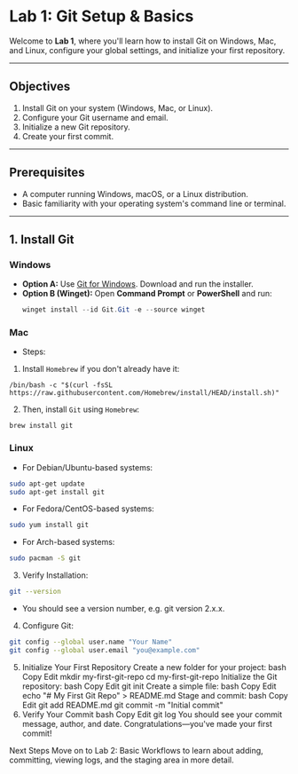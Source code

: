 # Lab 1: Git Setup & Basics

Welcome to **Lab 1**, where you'll learn how to install Git on Windows, Mac, and Linux, configure your global settings, and initialize your first repository.

---

## Objectives

1. Install Git on your system (Windows, Mac, or Linux).
2. Configure your Git username and email.
3. Initialize a new Git repository.
4. Create your first commit.

---

## Prerequisites

- A computer running Windows, macOS, or a Linux distribution.
- Basic familiarity with your operating system's command line or terminal.

---

## 1. Install Git

### Windows
- **Option A:** Use [Git for Windows](https://gitforwindows.org/). Download and run the installer.  
- **Option B (Winget):** Open **Command Prompt** or **PowerShell** and run:  
  ```powershell
  winget install --id Git.Git -e --source winget

### Mac
* Steps:
1) Install `Homebrew` if you don't already have it:
```
/bin/bash -c "$(curl -fsSL https://raw.githubusercontent.com/Homebrew/install/HEAD/install.sh)"
```
2) Then, install `Git` using `Homebrew`:
```
brew install git
```

### Linux
- For Debian/Ubuntu-based systems:
```bash
sudo apt-get update
sudo apt-get install git
```

- For Fedora/CentOS-based systems:
```bash
sudo yum install git
```

- For Arch-based systems:
```bash
sudo pacman -S git
```

3. Verify Installation:
```bash
git --version
```
- You should see a version number, e.g. git version 2.x.x.

4. Configure Git:
```bash
git config --global user.name "Your Name"
git config --global user.email "you@example.com"
```

5. Initialize Your First Repository
Create a new folder for your project:
bash
Copy
Edit
mkdir my-first-git-repo
cd my-first-git-repo
Initialize the Git repository:
bash
Copy
Edit
git init
Create a simple file:
bash
Copy
Edit
echo "# My First Git Repo" > README.md
Stage and commit:
bash
Copy
Edit
git add README.md
git commit -m "Initial commit"
6. Verify Your Commit
bash
Copy
Edit
git log
You should see your commit message, author, and date. Congratulations—you've made your first commit!

Next Steps
Move on to Lab 2: Basic Workflows to learn about adding, committing, viewing logs, and the staging area in more detail.

